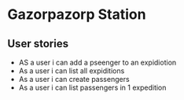 # Gazorpazorp Station

## User stories
- AS a user i can add a pseenger to an expidiotion
- As a user i can list all expiditions
- As a user i can create passengers
- As a user i can list passengers in 1 expedition
